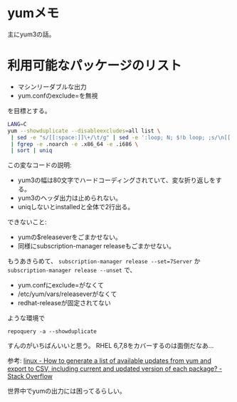 # yumメモ

主にyum3の話。

# 利用可能なパッケージのリスト

- マシンリーダブルな出力
- yum.confのexclude=を無視

を目標とする。

``` bash
LANG=C
yum --showduplicate --disableexcludes=all list \
 | sed -e "s/[[:space:]]\+/\t/g" | sed -e ':loop; N; $!b loop; ;s/\n[[:space:]]/\t/g' \
 | fgrep -e .noarch -e .x86_64 -e .i686 \
 | sort | uniq
```

この変なコードの説明:
- yum3の幅は80文字でハードコーディングされていて、変な折り返しをする。
- yum3のヘッダ出力は止められない。
- uniqしないとinstalledと全体で2行出る。

できないこと:

- yumの$releaseverをごまかせない。
- 同様にsubscription-manager releaseもごまかせない。

もうあきらめて、
`subscription-manager release --set=7Server`
か
`subscription-manager release --unset`
で、
- yum.confにexclude=がなくて
- /etc/yum/vars/releaseverがなくて
- redhat-releaseが固定されてない

ような環境で

`repoquery -a --showduplicate`

すんのがいちばんいいと思う。
RHEL 6,7,8をカバーするのは面倒だなあ...

参考: [linux - How to generate a list of available updates from yum and export to CSV, including current and updated version of each package? - Stack Overflow](https://stackoverflow.com/questions/50955927/how-to-generate-a-list-of-available-updates-from-yum-and-export-to-csv-includin)

世界中でyumの出力には困ってるらしい。
